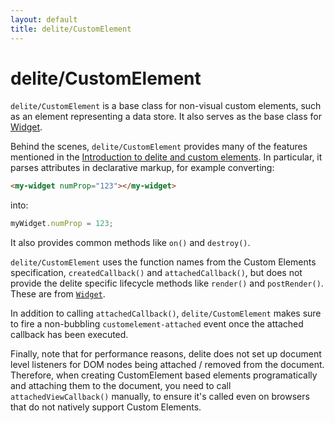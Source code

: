 ```yaml
---
layout: default
title: delite/CustomElement
---
```


# delite/CustomElement

`delite/CustomElement` is a base class for non-visual custom elements, such as an element representing a data store.
It also serves as the base class for [Widget](Widget.md).

Behind the scenes, `delite/CustomElement` provides many of the features mentioned in the
[Introduction to delite and custom elements](customElements101.md).  In particular,
it parses attributes in declarative markup, for example converting:

```html
<my-widget numProp="123"></my-widget>
```

into:

```js
myWidget.numProp = 123;
```

It also provides common methods like `on()` and `destroy()`.

`delite/CustomElement` uses the function names from the Custom Elements specification,
`createdCallback()` and `attachedCallback()`, but does not provide the delite specific lifecycle methods
like `render()` and `postRender()`.  These are from [`Widget`](Widget.md).

In addition to calling `attachedCallback()`, `delite/CustomElement` makes sure to fire a non-bubbling 
`customelement-attached` event once the attached callback has been executed.

Finally, note that for performance reasons, delite does not set up document level listeners for DOM nodes
being attached / removed from the document.  Therefore, when creating CustomElement based elements programatically
and attaching them to the document, you need to call `attachedViewCallback()` manually, to ensure it's called even on 
browsers that do not natively support Custom Elements.
